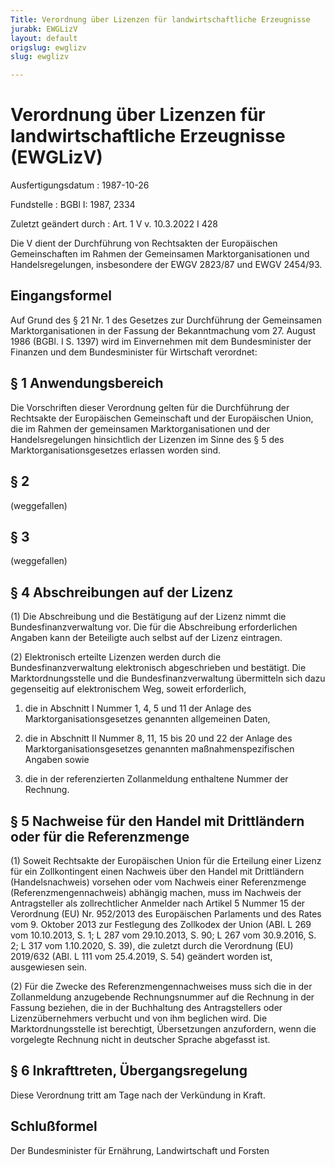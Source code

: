```yaml
---
Title: Verordnung über Lizenzen für landwirtschaftliche Erzeugnisse
jurabk: EWGLizV
layout: default
origslug: ewglizv
slug: ewglizv

---
```


# Verordnung über Lizenzen für landwirtschaftliche Erzeugnisse (EWGLizV)

Ausfertigungsdatum
:   1987-10-26

Fundstelle
:   BGBl I: 1987, 2334

Zuletzt geändert durch
:   Art. 1 V v. 10.3.2022 I 428

Die V dient der Durchführung von Rechtsakten der Europäischen Gemeinschaften
im Rahmen der Gemeinsamen Marktorganisationen und Handelsregelungen,
insbesondere der EWGV 2823/87 und EWGV 2454/93.


## Eingangsformel

Auf Grund des § 21 Nr. 1 des Gesetzes zur Durchführung der Gemeinsamen Marktorganisationen in der Fassung der Bekanntmachung vom 27. August 1986 (BGBl. I S. 1397) wird im Einvernehmen mit dem Bundesminister der Finanzen und dem Bundesminister für Wirtschaft verordnet:


## § 1 Anwendungsbereich

Die Vorschriften dieser Verordnung gelten für die Durchführung der Rechtsakte der Europäischen Gemeinschaft und der Europäischen Union, die im Rahmen der gemeinsamen Marktorganisationen und der Handelsregelungen hinsichtlich der Lizenzen im Sinne des § 5 des Marktorganisationsgesetzes erlassen worden sind.


## § 2

(weggefallen)


## § 3

(weggefallen)


## § 4 Abschreibungen auf der Lizenz

(1) Die Abschreibung und die Bestätigung auf der Lizenz nimmt die Bundesfinanzverwaltung vor. Die für die Abschreibung erforderlichen Angaben kann der Beteiligte auch selbst auf der Lizenz eintragen.

(2) Elektronisch erteilte Lizenzen werden durch die Bundesfinanzverwaltung elektronisch abgeschrieben und bestätigt. Die Marktordnungsstelle und die Bundesfinanzverwaltung übermitteln sich dazu gegenseitig auf elektronischem Weg, soweit erforderlich,

1.  die in Abschnitt I Nummer 1, 4, 5 und 11 der Anlage des Marktorganisationsgesetzes genannten allgemeinen Daten,


2.  die in Abschnitt II Nummer 8, 11, 15 bis 20 und 22 der Anlage des Marktorganisationsgesetzes genannten maßnahmenspezifischen Angaben sowie


3.  die in der referenzierten Zollanmeldung enthaltene Nummer der Rechnung.





## § 5 Nachweise für den Handel mit Drittländern oder für die Referenzmenge

(1) Soweit Rechtsakte der Europäischen Union für die Erteilung einer Lizenz für ein Zollkontingent einen Nachweis über den Handel mit Drittländern (Handelsnachweis) vorsehen oder vom Nachweis einer Referenzmenge (Referenzmengennachweis) abhängig machen, muss im Nachweis der Antragsteller als zollrechtlicher Anmelder nach Artikel 5 Nummer 15 der Verordnung (EU) Nr. 952/2013 des Europäischen Parlaments und des Rates vom 9. Oktober 2013 zur Festlegung des Zollkodex der Union (ABl. L 269 vom 10.10.2013, S. 1; L 287 vom 29.10.2013, S. 90; L 267 vom 30.9.2016, S. 2; L 317 vom 1.10.2020, S. 39), die zuletzt durch die Verordnung (EU) 2019/632 (ABl. L 111 vom 25.4.2019, S. 54) geändert worden ist, ausgewiesen sein.

(2) Für die Zwecke des Referenzmengennachweises muss sich die in der Zollanmeldung anzugebende Rechnungsnummer auf die Rechnung in der Fassung beziehen, die in der Buchhaltung des Antragstellers oder Lizenzübernehmers verbucht und von ihm beglichen wird. Die Marktordnungsstelle ist berechtigt, Übersetzungen anzufordern, wenn die vorgelegte Rechnung nicht in deutscher Sprache abgefasst ist.


## § 6 Inkrafttreten, Übergangsregelung

Diese Verordnung tritt am Tage nach der Verkündung in Kraft.


## Schlußformel

Der Bundesminister für Ernährung, Landwirtschaft und Forsten

